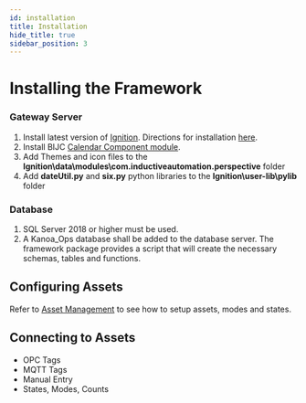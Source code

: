 ```yaml
---
id: installation
title: Installation
hide_title: true
sidebar_position: 3
---
```

# Installing the Framework
### Gateway Server
1. Install latest version of [Ignition](https://inductiveautomation.com/downloads/ignition/8.1.19). Directions for installation [here](https://docs.inductiveautomation.com/display/DOC81/Installing+and+Upgrading+Ignition).
2. Install BIJC [Calendar Component module](https://modules.bijc.co.uk/?page_id=76).
3. Add Themes and icon files to the **Ignition\data\modules\com.inductiveautomation.perspective** folder
4. Add **dateUtil.py** and **six.py** python libraries to the **Ignition\user-lib\pylib** folder

### Database
1. SQL Server 2018 or higher must be used.
2. A Kanoa_Ops database shall be added to the database server. The framework package provides a script that will create the necessary schemas, tables and functions.

## Configuring Assets
Refer to [Asset Management](/category/asset-management) to see how to setup assets, modes and states.

## Connecting to Assets
- OPC Tags 
- MQTT Tags 
- Manual Entry 
- States, Modes, Counts

